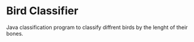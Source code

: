 # Bird Classifier 
Java classification program to classify diffrent birds by the lenght of their bones.
